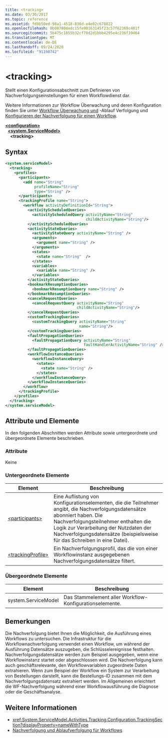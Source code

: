 ```yaml
---
title: <tracking>
ms.date: 03/30/2017
ms.topic: reference
ms.assetid: fd9b50ed-98a1-4518-836d-e4e02c670822
ms.openlocfilehash: 0b00780dedc15fe90163145f23c57f62369c401f
ms.sourcegitcommit: 5b475c1855b32cf78d2d1bbb4295e4c236f39464
ms.translationtype: MT
ms.contentlocale: de-DE
ms.lasthandoff: 09/24/2020
ms.locfileid: "91198742"
---
```

# \<tracking>

Stellt einen Konfigurationsabschnitt zum Definieren von Nachverfolgungseinstellungen für einen Workflowdienst dar.  
  
 Weitere Informationen zur Workflow Überwachung und deren Konfiguration finden Sie unter [Workflow Überwachung und](../../../windows-workflow-foundation/workflow-tracking-and-tracing.md) -Ablauf Verfolgung und [Konfigurieren der Nachverfolgung für einen Workflow](../../../windows-workflow-foundation/configuring-tracking-for-a-workflow.md).  
  
[**\<configuration>**](../configuration-element.md)\
&nbsp;&nbsp;[**\<system.ServiceModel>**](system-servicemodel-of-workflow.md)\
&nbsp;&nbsp;&nbsp;&nbsp;**\<tracking>**  
  
## <a name="syntax"></a>Syntax  
  
```xml  
<system.serviceModel>
  <tracking>
    <profiles>
      <participants>
        <add name="String"
             profileName="String"
             type="String" />
      </participants>
      <trackingProfile name="String">
        <workflow activityDefinitionId="String">
          <activityScheduledQueries>
            <activityScheduledQuery activityName="String"
                                    childActivityName="String"/>
          </activityScheduledQueries>
          <activityStateQueries>
            <activityStateQuery activityName="String" />
            <arguments>
              <argument name="String" />
            </arguments>
            <states>
              <state name="String"  />
            </states>
            <variables>
              <variable name="String" />
            </variables>
          </activityStateQueries>
          <bookmarkResumptionQueries>
            <bookmarkResumptionQuery name="String" />
          </bookmarkResumptionQueries>
          <cancelRequestQueries>
            <cancelRequestQuery activityName="String"
                                childActivityName="String"/>
          </cancelRequestQueries>
          <customTrackingQueries>
            <customTrackingQuery activityName="String"
                                 name="String"/>
          </customTrackingQueries>
          <faultPropagationQueries>
            <faultPropagationQuery activityName="String"
                                   faultHandlerActivityName="String" />
          </faultPropagationQueries>
          <workflowInstanceQueries>
            <workflowInstanceQuery>
              <states>
                <state name="String" />
              </states>
            </workflowInstanceQuery>
          </workflowInstanceQueries>
        </workflow>
      </trackingProfile>
    </profiles>
  </tracking>
</system.serviceModel>  
```  
  
## <a name="attributes-and-elements"></a>Attribute und Elemente  

 In den folgenden Abschnitten werden Attribute sowie untergeordnete und übergeordnete Elemente beschrieben.  
  
### <a name="attributes"></a>Attribute  

 Keine  
  
### <a name="child-elements"></a>Untergeordnete Elemente  
  
|Element|Beschreibung|  
|-------------|-----------------|  
|[\<participants>](participants.md)|Eine Auflistung von Konfigurationselementen, die die Teilnehmer angibt, die Nachverfolgungsdatensätze abonniert haben. Die Nachverfolgungsteilnehmer enthalten die Logik zur Verarbeitung der Nutzdaten der Nachverfolgungsdatensätze (beispielsweise für das Schreiben in eine Datei).|  
|[\<trackingProfile>](trackingprofile.md)|Ein Nachverfolgungsprofil, das die von einer Workflowinstanz ausgegebenen Nachverfolgungsdatensätze filtert.|  
  
### <a name="parent-elements"></a>Übergeordnete Elemente  
  
|Element|Beschreibung|  
|-------------|-----------------|  
|system.ServiceModel|Das Stammelement aller Workflow-Konfigurationselemente.|  
  
## <a name="remarks"></a>Bemerkungen  

 Die Nachverfolgung bietet Ihnen die Möglichkeit, die Ausführung eines Workflows zu untersuchen. Die Infrastruktur für die Workflownachverfolgung verwendet einen Workflow, um während der Ausführung Datensätze auszugeben, die Schlüsselereignisse festhalten. Nachverfolgungsdatensätze werden zum Beispiel ausgegeben, wenn eine Workflowinstanz startet oder abgeschlossen wird. Die Nachverfolgung kann auch geschäftsrelevante, den Workflowvariablen zugeordnete Daten extrahieren. Wenn zum Beispiel der Workflow ein System zur Verarbeitung von Bestellungen darstellt, kann die Bestellungs-ID zusammen mit dem Nachverfolgungsdatensatz extrahiert werden. Im Allgemeinen erleichtert die WF-Nachverfolgung während einer Workflowausführung die Diagnose oder die Geschäftsanalyse.  
  
## <a name="see-also"></a>Weitere Informationen

- <xref:System.ServiceModel.Activities.Tracking.Configuration.TrackingSection?displayProperty=nameWithType>
- [Nachverfolgung und Ablaufverfolgung für Workflows](../../../windows-workflow-foundation/workflow-tracking-and-tracing.md)
